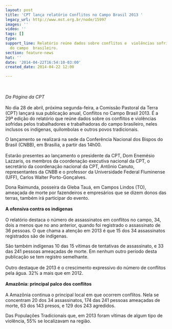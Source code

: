 ```yaml
---
layout: post
title: 'CPT lança relatório Conflitos no Campo Brasil 2013 '
legacy_url: http://www.mst.org.br/node/15997
images: ''
video: ''
tags: []
type: 
support_line: Relatório reúne dados sobre conflitos e  violências sofridas pelos trabalhadores
  do campo  brasileiro.
section: feature-news
hat: ''
date: '2014-04-22T16:54:10-03:00'
created_date: 2014-04-22 12:00

---
```

<p><br><em><br>Da Página da CPT</em><br><br>No dia 28 de abril, próxima segunda-feira, a Comissão Pastoral da Terra (CPT) lançará sua publicação anual, Conflitos no Campo Brasil 2013. É a 29ª edição do relatório que reúne dados sobre os conflitos e violências sofridas pelos trabalhadores e trabalhadoras do campo brasileiro, neles inclusos os indígenas, quilombolas e outros povos tradicionais.</p><p>O lançamento se realizará na sede da Conferência Nacional dos Bispos do Brasil (CNBB), em Brasília, a partir das 14h00. <br><br>Estarão presentes ao lançamento o presidente da CPT, Dom Enemésio Lazzaris, os membros da coordenação executiva nacional da CPT, o secretário da coordenação nacional da CPT, Antônio Canuto, representantes da CNBB e o professor da Universidade Federal Fluminense (UFF), Carlos Walter Porto-Gonçalves.</p><p>Dona Raimunda, posseira da Gleba Tauá, em Campos Lindos (TO), ameaçada de morte por fazendeiros e empresários que se dizem donos das terras, também irá participar do evento.<br><strong><br>A ofensiva contra os indígenas</strong><br><br>O relatório destaca o número de assassinatos em conflitos no campo, 34, dois a menos que no ano anterior, quando foi registrado o assassinato de 36 pessoas. O que chama a atenção em 2013 é que 15 dos 34 assassinatos registrados são de indígenas.</p><p>São também indígenas 10 das 15 vítimas de tentativas de assassinato, e 33 das 241 pessoas ameaçadas de morte. Em nenhum outro período desta publicação se tem registro semelhante.<br><br>Outro destaque de 2013 é o crescimento expressivo do número de conflitos pela água. 32% a mais que em 2012.<br><br><strong>Amazônia: principal palco dos conflitos</strong><br><br>A Amazônia continua o principal local em que ocorrem conflitos. Nela se concentram 20 dos 34 assassina­tos, 174 das 241 pessoas ameaçadas de morte, 63 dos 143 presos, e 129 dos 243 agredidos.</p><p>Das Po­pulações Tradicionais que, em 2013 foram vítimas de algum tipo de violência, 55% se localizavam na região.</p>
